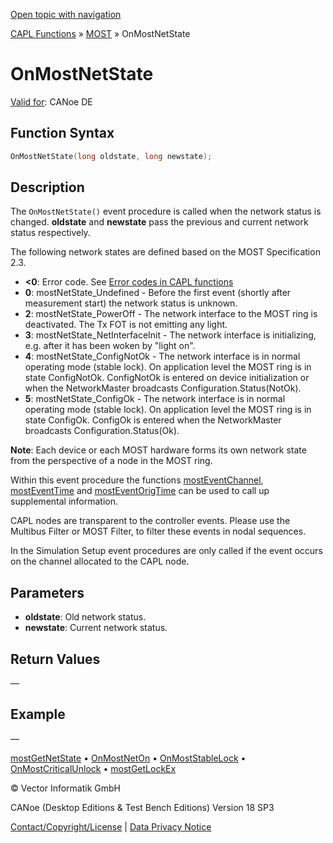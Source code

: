 [Open topic with navigation](../../../../../CANoeDEFamily.htm#Topics/CAPLFunctions/MOST/EventProcedures/CAPLfunctionOnMOSTNetState.md)

[CAPL Functions](../../CAPLfunctions.md) » [MOST](../CAPLfunctionsMOSTOverview.md) » OnMostNetState

# OnMostNetState

[Valid for](../../../Shared/FeatureAvailability.md): CANoe DE

## Function Syntax

```c
OnMostNetState(long oldstate, long newstate);
```

## Description

The `OnMostNetState()` event procedure is called when the network status is changed. **oldstate** and **newstate** pass the previous and current network status respectively.

The following network states are defined based on the MOST Specification 2.3.

- **<0**: Error code. See [Error codes in CAPL functions](../CAPLfunctionsMOSTErrorCodes.md)
- **0**: mostNetState_Undefined - Before the first event (shortly after measurement start) the network status is unknown.
- **2**: mostNetState_PowerOff - The network interface to the MOST ring is deactivated. The Tx FOT is not emitting any light.
- **3**: mostNetState_NetInterfaceInit - The network interface is initializing, e.g. after it has been woken by "light on".
- **4**: mostNetState_ConfigNotOk - The network interface is in normal operating mode (stable lock). On application level the MOST ring is in state ConfigNotOk. ConfigNotOk is entered on device initialization or when the NetworkMaster broadcasts Configuration.Status(NotOk).
- **5**: mostNetState_ConfigOk - The network interface is in normal operating mode (stable lock). On application level the MOST ring is in state ConfigOk. ConfigOk is entered when the NetworkMaster broadcasts Configuration.Status(Ok).

**Note**: Each device or each MOST hardware forms its own network state from the perspective of a node in the MOST ring.

Within this event procedure the functions [mostEventChannel](../Functions/CAPLfunctionMOSTEvent.md), [mostEventTime](../Functions/CAPLfunctionMOSTEvent.md) and [mostEventOrigTime](../Functions/CAPLfunctionMOSTEvent.md) can be used to call up supplemental information.

CAPL nodes are transparent to the controller events. Please use the Multibus Filter or MOST Filter, to filter these events in nodal sequences.

In the Simulation Setup event procedures are only called if the event occurs on the channel allocated to the CAPL node.

## Parameters

- **oldstate**: Old network status.
- **newstate**: Current network status.

## Return Values

—

## Example

—

[mostGetNetState](../Functions/CAPLfunctionMOSTGetNetState.md) • [OnMostNetOn](CAPLfunctionOnMOSTNetOn.md) • [OnMostStableLock](CAPLfunctionOnMOSTStableLock.md) • [OnMostCriticalUnlock](CAPLfunctionOnMOSTCriticalUnlock.md) • [mostGetLockEx](../Functions/CAPLfunctionMOSTGetLockEx.md)

© Vector Informatik GmbH

CANoe (Desktop Editions & Test Bench Editions) Version 18 SP3

[Contact/Copyright/License](../../../Shared/ContactCopyrightLicense.md) | [Data Privacy Notice](https://www.vector.com/int/en/company/get-info/privacy-policy/)